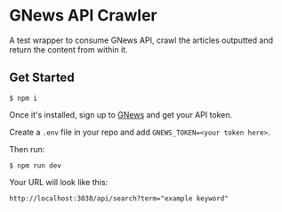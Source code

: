 # GNews API Crawler

A test wrapper to consume GNews API, crawl the articles outputted and return the content from within it.

## Get Started

```
$ npm i
```

Once it's installed, sign up to [GNews](https://gnews.io/) and get your API token.

Create a `.env` file in your repo and add `GNEWS_TOKEN=<your token here>`. 

Then run:

```
$ npm run dev
```

Your URL will look like this:

`http://localhost:3030/api/search?term="example keyword"`
